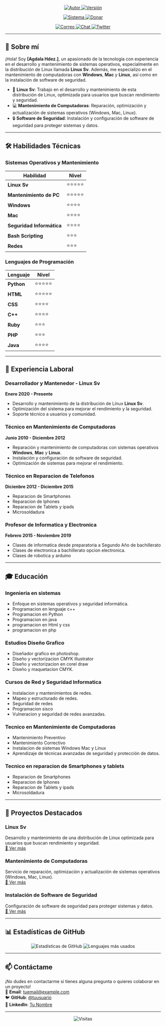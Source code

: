 <p align="center">
  <a href="https://github.com/Agdala1/">
    <img title="Autor" src="https://img.shields.io/badge/Author-[Agdala Hdez.]-blue?style=for-the-badge&logo=github">
  </a>
  <a href="">
    <img title="Versión" src="https://img.shields.io/badge/Version-1.0-red?style=for-the-badge&logo=">
  </a>
</p>

<p align="center">
  <a href="">
    <img title="Sistema" src="https://img.shields.io/badge/Supported%20OS-Linux%20|%20Windows%20|%20Mac-orange?style=for-the-badge&logo=linux">
  </a>
  <a href="https://sites.google.com/view/donacionesbtc/inicio">
    <img title="Donar" src="https://img.shields.io/badge/Donate-Bitcoin-green.svg?style=for-the-badge&logo=Bitcoin">
  </a>
</p>

<p align="center">
  <a href="mailto:master.hdez@gmail.com">
    <img title="Correo" src="https://img.shields.io/badge/Correo-master.hdez@gmail.com-blueviolet?style=for-the-badge&logo=gmail">
  </a>
  <a href="https://t.me/servitechsv">
    <img title="Chat" src="https://img.shields.io/badge/CHAT-TELEGRAM-blue?style=for-the-badge&logo=telegram">
  </a>
  <a href="https://twitter.com/AgdalaHdez">
    <img title="Twitter" src="https://img.shields.io/badge/CHAT-TWITTER-blue?style=for-the-badge&logo=twitter">
  </a>
</p>

---

## 🚀 Sobre mí

¡Hola! Soy **[Agdala Hdez.]**, un apasionado de la tecnología con experiencia en el desarrollo y mantenimiento de sistemas operativos, especialmente en la distribución de Linux llamada **Linux Sv**. Además, me especializo en el mantenimiento de computadoras con **Windows**, **Mac** y **Linux**, así como en la instalación de software de seguridad.

- 🐧 **Linux Sv**: Trabajo en el desarrollo y mantenimiento de esta distribución de Linux, optimizada para usuarios que buscan rendimiento y seguridad.
- 💻 **Mantenimiento de Computadoras**: Reparación, optimización y actualización de sistemas operativos (Windows, Mac, Linux).
- 🔒 **Software de Seguridad**: Instalación y configuración de software de seguridad para proteger sistemas y datos.

---

## 🛠️ Habilidades Técnicas

### Sistemas Operativos y Mantenimiento
| Habilidad              | Nivel        |
|------------------------|--------------|
| **Linux Sv**           | ⭐⭐⭐⭐⭐       |
| **Mantenimiento de PC**| ⭐⭐⭐⭐⭐       |
| **Windows**            | ⭐⭐⭐⭐         |
| **Mac**                | ⭐⭐⭐⭐         |
| **Seguridad Informática** | ⭐⭐⭐⭐      |
| **Bash Scripting**     | ⭐⭐⭐          |
| **Redes**              | ⭐⭐⭐          |

### Lenguajes de Programación
| Lenguaje              | Nivel        |
|-----------------------|--------------|
| **Python**            | ⭐⭐⭐⭐⭐       |
| **HTML**              | ⭐⭐⭐⭐⭐       |
| **CSS**               | ⭐⭐⭐⭐         |
| **C++**               | ⭐⭐⭐⭐         |
| **Ruby**              | ⭐⭐⭐          |
| **PHP**               | ⭐⭐⭐          |
| **Java**              | ⭐⭐⭐⭐         |

---

## 💼 Experiencia Laboral

### **Desarrollador y Mantenedor** - Linux Sv
**Enero 2020 - Presente**  
- Desarrollo y mantenimiento de la distribución de Linux **Linux Sv**.
- Optimización del sistema para mejorar el rendimiento y la seguridad.
- Soporte técnico a usuarios y comunidad.

### **Técnico en Mantenimiento de Computadoras**
**Junio 2010 - Diciembre 2012**  
- Reparación y mantenimiento de computadoras con sistemas operativos **Windows**, **Mac** y **Linux**.
- Instalación y configuración de software de seguridad.
- Optimización de sistemas para mejorar el rendimiento.

### **Técnico en Reparacion de Telefonos**
**Dicienbre 2012 - Diciembre 2015** 
- Reparacion de Smartphones
- Reparacion de Iphones
- Reparacion de Tablets y ipads
- Microsoldadura

### **Profesor de Informatica y Electronica**
**Febrero 2015 - Noviembre 2019** 
- Clases de informatica desde preparatoria a Segundo Año de bachillerato
- Clases de electronica a bachillerato opcion electronica.
- Clases de robotica y arduino
---

## 🎓 Educación

### **Ingenieria en sistemas** 
- Enfoque en sistemas operativos y seguridad informática.
- Programacion en lenguaje c++
- Programacion en Python
- Programacion en java
- programacion en Html y css
- programacion en php

### **Estudios Diseño Grafico** 
- Diseñador grafico en photoshop.
- Diseño y vectorizacion CMYK Illustrator
- Diseño y vectorizacion en corel draw
- Diseño y maquetacion CMYK.

### **Cursos de Red y Seguridad Informatica** 
- Instalacion y mantenimientos de redes.
- Mapeo y estructurado de redes.
- Seguridad de redes
- Programacion sisco
- Vulneracion y seguridad de redes avanzadas.

### **Tecnico en Mantenimiente de Computadoras** 
- Mantenimiento Preventivo
- Mantenimiento Correctivo
- Instalacion de sistemas Windows Mac y Linux
- Aprendizaje de técnicas avanzadas de seguridad y protección de datos.

### **Tecnico en reparacion de Smartphones y tablets**
- Reparacion de Smartphones
- Reparacion de Iphones
- Reparacion de Tablets y ipads
- Microsoldadura

---

## 🌟 Proyectos Destacados

### **Linux Sv**
Desarrollo y mantenimiento de una distribución de Linux optimizada para usuarios que buscan rendimiento y seguridad.  
[🔗 Ver más](#)

### **Mantenimiento de Computadoras**
Servicio de reparación, optimización y actualización de sistemas operativos (Windows, Mac, Linux).  
[🔗 Ver más](#)

### **Instalación de Software de Seguridad**
Configuración de software de seguridad para proteger sistemas y datos.  
[🔗 Ver más](#)

---

## 📊 Estadísticas de GitHub

<p align="center">
  <img src="https://github-readme-stats.vercel.app/api?username=tuusuario&show_icons=true&theme=dark" alt="Estadísticas de GitHub">
  <img src="https://github-readme-stats.vercel.app/api/top-langs/?username=tuusuario&layout=compact&theme=dark" alt="Lenguajes más usados">
</p>

---

## 📫 Contáctame

¡No dudes en contactarme si tienes alguna pregunta o quieres colaborar en un proyecto!  
📧 **Email**: [tuemail@example.com](mailto:tuemail@example.com)  
🐦 **GitHub**: [@tuusuario](https://github.com/tuusuario)  
💼 **LinkedIn**: [Tu Nombre](https://linkedin.com/in/tuperfil)

---

<p align="center">
  <img src="https://komarev.com/ghpvc/?username=tuusuario&label=Visitas&color=blue&style=flat" alt="Visitas">
</p>
